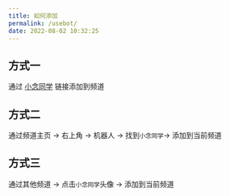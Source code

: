 ```yaml
---
title: 如何添加
permalink: /usebot/
date: 2022-08-02 10:32:25
---
```

## 方式一
通过 [小念同学](https://qun.qq.com/qunpro/robot/share?robot_appid=101994672) 链接添加到频道

## 方式二
通过频道主页 -> 右上角 -> 机器人 -> 找到`小念同学`-> 添加到当前频道

## 方式三
通过其他频道 -> 点击`小念同学`头像 -> 添加到当前频道